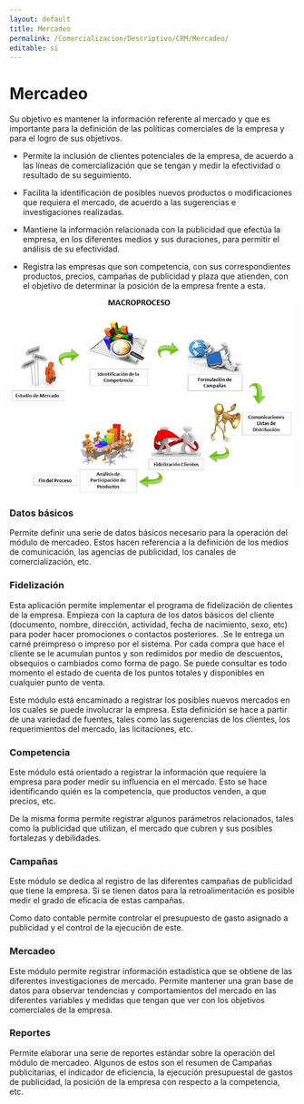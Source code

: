 ```yaml
---
layout: default
title: Mercadeo
permalink: /Comercializacion/Descriptivo/CRM/Mercadeo/
editable: si
---
```


# Mercadeo

Su objetivo es mantener la información referente al mercado y que es importante para la definición de las políticas comerciales de la empresa y para el logro de sus objetivos.  

* Permite la inclusión de clientes potenciales de la empresa, de acuerdo a las líneas de comercialización que se tengan y medir la efectividad o resultado de su seguimiento.  

* Facilita la identificación de posibles nuevos productos o modificaciones que requiera el mercado, de acuerdo a las sugerencias e investigaciones realizadas.  

* Mantiene la información relacionada con la publicidad que efectúa la empresa, en los diferentes medios y sus duraciones, para permitir el análisis de su efectividad.  

* Registra las empresas que son competencia, con sus correspondientes productos, precios, campañas de publicidad y plaza que atienden, con el objetivo de determinar la posición de la empresa frente a esta.  


![](mercadeo.jpg)


### Datos básicos

Permite definir una serie de datos básicos necesario para la operación del módulo de mercadeo. Estos hacen referencia a la definición de los medios de comunicación, las agencias de publicidad, los canales de comercialización, etc.  

### Fidelización

Esta aplicación permite implementar el programa de fidelización de clientes de la empresa. Empieza con la captura de los datos básicos del cliente (documento, nombre, dirección, actividad, fecha de nacimiento, sexo, etc) para poder hacer promociones o contactos posteriores. .Se le entrega un carné preimpreso o impreso por el sistema. Por cada compra que hace el cliente se le acumulan puntos y son redimidos por medio de descuentos, obsequios o cambiados como forma de pago. Se puede consultar es todo momento el estado de cuenta de los puntos totales y disponibles en cualquier punto de venta.  

Este módulo está encaminado a registrar los posibles nuevos mercados en los cuales se puede involucrar  la empresa. Esta definición se hace a partir de una variedad de fuentes, tales como las sugerencias de los clientes, los requerimientos del mercado, las licitaciones, etc.  


### Competencia

Este módulo está orientado a registrar la información que requiere la empresa para poder medir su influencia en el mercado. Esto se hace identificando quién es la competencia, que productos venden, a que precios, etc.  

De la misma forma permite registrar algunos parámetros relacionados, tales como la publicidad que utilizan, el mercado que cubren y sus posibles fortalezas y debilidades.  

### Campañas

Este módulo se dedica al registro de las diferentes campañas de publicidad que tiene la empresa. Si se tienen datos para la retroalimentación es posible medir el grado de eficacia de estas campañas.  

Como dato contable permite controlar el presupuesto de gasto asignado a publicidad y el control de la ejecución de este.  


### Mercadeo

Este módulo permite registrar información estadística que se obtiene de las diferentes investigaciones de mercado. Permite mantener una gran base de datos para observar tendencias y comportamientos del mercado en las diferentes variables y medidas que tengan que ver con los objetivos comerciales de la empresa.  

### Reportes

Permite elaborar una serie de reportes estándar sobre la operación del módulo de mercadeo. Algunos de estos son el resumen de Campañas publicitarias, el indicador de eficiencia, la ejecución presupuestal de gastos de publicidad, la posición de la empresa con respecto a la competencia, etc.  

